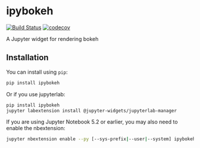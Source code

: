 
# ipybokeh

[![Build Status](https://travis-ci.org/pyviz/ipybokeh.svg?branch=master)](https://travis-ci.org/pyviz/ipybokeh)
[![codecov](https://codecov.io/gh/pyviz/ipybokeh/branch/master/graph/badge.svg)](https://codecov.io/gh/pyviz/ipybokeh)


A Jupyter widget for rendering bokeh

## Installation

You can install using `pip`:

```bash
pip install ipybokeh
```

Or if you use jupyterlab:

```bash
pip install ipybokeh
jupyter labextension install @jupyter-widgets/jupyterlab-manager
```

If you are using Jupyter Notebook 5.2 or earlier, you may also need to enable
the nbextension:
```bash
jupyter nbextension enable --py [--sys-prefix|--user|--system] ipybokeh
```
